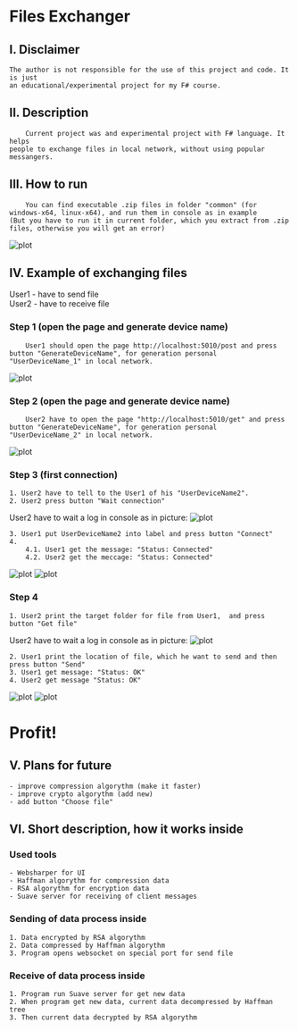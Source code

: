 # Files Exchanger

## I. Disclaimer
```
The author is not responsible for the use of this project and code. It is just
an educational/experimental project for my F# course.
```

## II. Description
```
    Current project was and experimental project with F# language. It helps 
people to exchange files in local network, without using popular messangers.
```

## III. How to run
```
    You can find executable .zip files in folder "common" (for windows-x64, linux-x64), and run them in console as in example
(But you have to run it in current folder, which you extract from .zip files, otherwise you will get an error)
```
![plot](common/img/runExample.png)

## IV. Example of exchanging files
User1 - have to send file<br/>
User2 - have to receive file
### Step 1 (open the page and generate device name)
```
    User1 should open the page http://localhost:5010/post and press 
button "GenerateDeviceName", for generation personal "UserDeviceName_1" in local network.
```
![plot](common/img/send1.png)

### Step 2 (open the page and generate device name)
```
    User2 have to open the page "http://localhost:5010/get" and press 
button "GenerateDeviceName", for generation personal "UserDeviceName_2" in local network.
```
![plot](common/img/get1.png)

### Step 3 (first connection)
```
1. User2 have to tell to the User1 of his "UserDeviceName2". 
2. User2 press button "Wait connection"
```
User2 have to wait a log in console as in picture:
![plot](common/img/server.jpg)
```
3. User1 put UserDeviceName2 into label and press button "Connect"
4. 
    4.1. User1 get the message: "Status: Connected"
    4.2. User2 get the meccage: "Status: Connected"
```
![plot](common/img/get2.png)
![plot](common/img/send2.png)

### Step 4
```
1. User2 print the target folder for file from User1,  and press button "Get file"
```
User2 have to wait a log in console as in picture:
![plot](common/img/server.jpg)
```
2. User1 print the location of file, which he want to send and then press button "Send"
3. User1 get message: "Status: OK"
4. User2 get message "Status: OK"
```
![plot](common/img/send3.png)
![plot](common/img/get3.png)

# Profit!

## V. Plans for future
```
- improve compression algorythm (make it faster)
- improve crypto algorythm (add new)
- add button "Choose file"
```


## VI. Short description, how it works inside

### Used tools
```
- Websharper for UI
- Haffman algorythm for compression data
- RSA algorythm for encryption data
- Suave server for receiving of client messages
```

### Sending of data process inside
```
1. Data encrypted by RSA algorythm
2. Data compressed by Haffman algorythm
3. Program opens websocket on special port for send file
```

### Receive of data process inside
```
1. Program run Suave server for get new data
2. When program get new data, current data decompressed by Haffman tree
3. Then current data decrypted by RSA algorythm
```